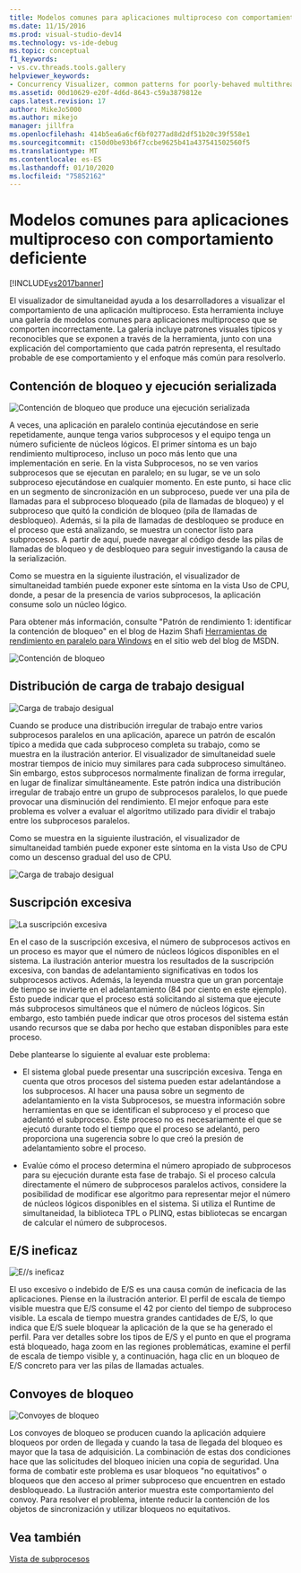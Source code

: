 ```yaml
---
title: Modelos comunes para aplicaciones multiproceso con comportamiento deficiente | Microsoft Docs
ms.date: 11/15/2016
ms.prod: visual-studio-dev14
ms.technology: vs-ide-debug
ms.topic: conceptual
f1_keywords:
- vs.cv.threads.tools.gallery
helpviewer_keywords:
- Concurrency Visualizer, common patterns for poorly-behaved multithreaded applications
ms.assetid: 00d10629-e20f-4d6d-8643-c59a3879812e
caps.latest.revision: 17
author: MikeJo5000
ms.author: mikejo
manager: jillfra
ms.openlocfilehash: 414b5ea6a6cf6bf0277ad8d2df51b20c39f558e1
ms.sourcegitcommit: c150d0be93b6f7ccbe9625b41a437541502560f5
ms.translationtype: MT
ms.contentlocale: es-ES
ms.lasthandoff: 01/10/2020
ms.locfileid: "75852162"
---
```

# <a name="common-patterns-for-poorly-behaved-multithreaded-applications"></a>Modelos comunes para aplicaciones multiproceso con comportamiento deficiente
[!INCLUDE[vs2017banner](../includes/vs2017banner.md)]

El visualizador de simultaneidad ayuda a los desarrolladores a visualizar el comportamiento de una aplicación multiproceso. Esta herramienta incluye una galería de modelos comunes para aplicaciones multiproceso que se comporten incorrectamente. La galería incluye patrones visuales típicos y reconocibles que se exponen a través de la herramienta, junto con una explicación del comportamiento que cada patrón representa, el resultado probable de ese comportamiento y el enfoque más común para resolverlo.  
  
## <a name="lock-contention-and-serialized-execution"></a>Contención de bloqueo y ejecución serializada  
 ![Contención de bloqueo que produce una ejecución serializada](../profiling/media/lockcontention-serialized.png "LockContention_Serialized")  
  
 A veces, una aplicación en paralelo continúa ejecutándose en serie repetidamente, aunque tenga varios subprocesos y el equipo tenga un número suficiente de núcleos lógicos. El primer síntoma es un bajo rendimiento multiproceso, incluso un poco más lento que una implementación en serie. En la vista Subprocesos, no se ven varios subprocesos que se ejecutan en paralelo; en su lugar, se ve un solo subproceso ejecutándose en cualquier momento. En este punto, si hace clic en un segmento de sincronización en un subproceso, puede ver una pila de llamadas para el subproceso bloqueado (pila de llamadas de bloqueo) y el subproceso que quitó la condición de bloqueo (pila de llamadas de desbloqueo). Además, si la pila de llamadas de desbloqueo se produce en el proceso que está analizando, se muestra un conector listo para subprocesos. A partir de aquí, puede navegar al código desde las pilas de llamadas de bloqueo y de desbloqueo para seguir investigando la causa de la serialización.  
  
 Como se muestra en la siguiente ilustración, el visualizador de simultaneidad también puede exponer este síntoma en la vista Uso de CPU, donde, a pesar de la presencia de varios subprocesos, la aplicación consume solo un núcleo lógico.  
  
 Para obtener más información, consulte "Patrón de rendimiento 1: identificar la contención de bloqueo" en el blog de Hazim Shafi [Herramientas de rendimiento en paralelo para Windows](https://blogs.msdn.com/hshafi) en el sitio web del blog de MSDN.  
  
 ![Contención de bloqueo](../profiling/media/lockcontention-2.png "LockContention_2")  
  
## <a name="uneven-workload-distribution"></a>Distribución de carga de trabajo desigual  
 ![Carga de trabajo desigual](../profiling/media/unevenworkload-1.png "UnevenWorkLoad_1")  
  
 Cuando se produce una distribución irregular de trabajo entre varios subprocesos paralelos en una aplicación, aparece un patrón de escalón típico a medida que cada subproceso completa su trabajo, como se muestra en la ilustración anterior. El visualizador de simultaneidad suele mostrar tiempos de inicio muy similares para cada subproceso simultáneo. Sin embargo, estos subprocesos normalmente finalizan de forma irregular, en lugar de finalizar simultáneamente. Este patrón indica una distribución irregular de trabajo entre un grupo de subprocesos paralelos, lo que puede provocar una disminución del rendimiento. El mejor enfoque para este problema es volver a evaluar el algoritmo utilizado para dividir el trabajo entre los subprocesos paralelos.  
  
 Como se muestra en la siguiente ilustración, el visualizador de simultaneidad también puede exponer este síntoma en la vista Uso de CPU como un descenso gradual del uso de CPU.  
  
 ![Carga de trabajo desigual](../profiling/media/unevenworkload-2.png "UnevenWorkload_2")  
  
## <a name="oversubscription"></a>Suscripción excesiva  
 ![La suscripción excesiva](../profiling/media/oversubscription.png "Suscripción excesiva")  
  
 En el caso de la suscripción excesiva, el número de subprocesos activos en un proceso es mayor que el número de núcleos lógicos disponibles en el sistema. La ilustración anterior muestra los resultados de la suscripción excesiva, con bandas de adelantamiento significativas en todos los subprocesos activos. Además, la leyenda muestra que un gran porcentaje de tiempo se invierte en el adelantamiento (84 por ciento en este ejemplo). Esto puede indicar que el proceso está solicitando al sistema que ejecute más subprocesos simultáneos que el número de núcleos lógicos. Sin embargo, esto también puede indicar que otros procesos del sistema están usando recursos que se daba por hecho que estaban disponibles para este proceso.  
  
 Debe plantearse lo siguiente al evaluar este problema:  
  
- El sistema global puede presentar una suscripción excesiva. Tenga en cuenta que otros procesos del sistema pueden estar adelantándose a los subprocesos. Al hacer una pausa sobre un segmento de adelantamiento en la vista Subprocesos, se muestra información sobre herramientas en que se identifican el subproceso y el proceso que adelantó el subproceso. Este proceso no es necesariamente el que se ejecutó durante todo el tiempo que el proceso se adelantó, pero proporciona una sugerencia sobre lo que creó la presión de adelantamiento sobre el proceso.  
  
- Evalúe cómo el proceso determina el número apropiado de subprocesos para su ejecución durante esta fase de trabajo. Si el proceso calcula directamente el número de subprocesos paralelos activos, considere la posibilidad de modificar ese algoritmo para representar mejor el número de núcleos lógicos disponibles en el sistema. Si utiliza el Runtime de simultaneidad, la biblioteca TPL o PLINQ, estas bibliotecas se encargan de calcular el número de subprocesos.  
  
## <a name="inefficient-io"></a>E/S ineficaz  
 ![E&#47;/s ineficaz](../profiling/media/inefficient-io.png "Inefficient_IO")  
  
 El uso excesivo o indebido de E/S es una causa común de ineficacia de las aplicaciones. Piense en la ilustración anterior. El perfil de escala de tiempo visible muestra que E/S consume el 42 por ciento del tiempo de subproceso visible. La escala de tiempo muestra grandes cantidades de E/S, lo que indica que E/S suele bloquear la aplicación de la que se ha generado el perfil. Para ver detalles sobre los tipos de E/S y el punto en que el programa está bloqueado, haga zoom en las regiones problemáticas, examine el perfil de escala de tiempo visible y, a continuación, haga clic en un bloqueo de E/S concreto para ver las pilas de llamadas actuales.  
  
## <a name="lock-convoys"></a>Convoyes de bloqueo  
 ![Convoyes de bloqueo](../profiling/media/lock-convoys.png "Lock_Convoys")  
  
 Los convoyes de bloqueo se producen cuando la aplicación adquiere bloqueos por orden de llegada y cuando la tasa de llegada del bloqueo es mayor que la tasa de adquisición. La combinación de estas dos condiciones hace que las solicitudes del bloqueo inicien una copia de seguridad. Una forma de combatir este problema es usar bloqueos "no equitativos" o bloqueos que den acceso al primer subproceso que encuentren en estado desbloqueado. La ilustración anterior muestra este comportamiento del convoy. Para resolver el problema, intente reducir la contención de los objetos de sincronización y utilizar bloqueos no equitativos.  
  
## <a name="see-also"></a>Vea también  
 [Vista de subprocesos](../profiling/threads-view-parallel-performance.md)
